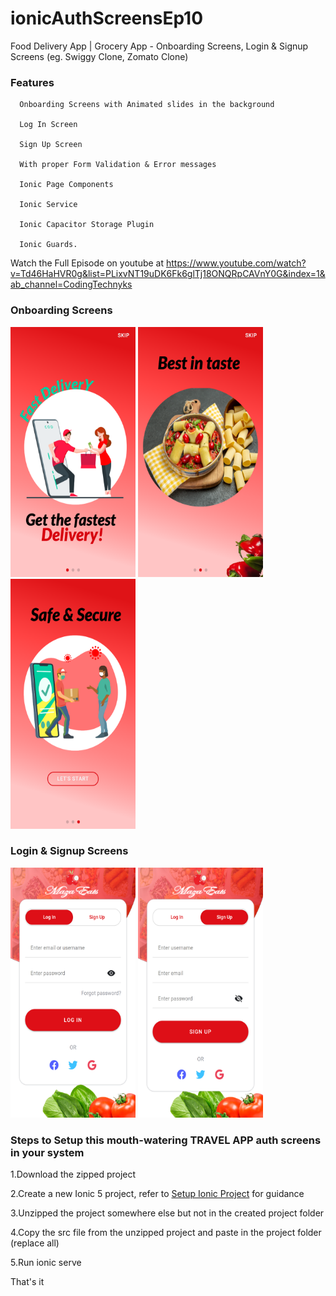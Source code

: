 # ionicAuthScreensEp10
Food Delivery App | Grocery App - Onboarding Screens, Login &amp; Signup Screens (eg. Swiggy Clone, Zomato Clone)

### Features
      
      Onboarding Screens with Animated slides in the background
      
      Log In Screen
      
      Sign Up Screen
      
      With proper Form Validation & Error messages
      
      Ionic Page Components
      
      Ionic Service
      
      Ionic Capacitor Storage Plugin
      
      Ionic Guards.

Watch the Full Episode on youtube at https://www.youtube.com/watch?v=Td46HaHVR0g&list=PLixvNT19uDK6Fk6glTj18ONQRpCAVnY0G&index=1&ab_channel=CodingTechnyks

### Onboarding Screens
<img src="https://github.com/Nykz/ionicAuthScreensEp10/blob/main/screenshots/screen3.png" width="200" height="400" />
<img src="https://github.com/Nykz/ionicAuthScreensEp10/blob/main/screenshots/screen4.png" width="200" height="400" />
<img src="https://github.com/Nykz/ionicAuthScreensEp10/blob/main/screenshots/screen5.png" width="200" height="400" />

### Login & Signup Screens
<img src="https://github.com/Nykz/ionicAuthScreensEp10/blob/main/screenshots/screen1.png" width="200" height="400" />
<img src="https://github.com/Nykz/ionicAuthScreensEp10/blob/main/screenshots/screen2.png" width="200" height="400" />

### Steps to Setup this mouth-watering TRAVEL APP auth screens in your system

1.Download the zipped project

2.Create a new Ionic 5 project, refer to <a href="https://www.youtube.com/watch?v=hmB2PYraBZk&t=6s&ab_channel=CodingTechnyks">Setup Ionic Project</a> for guidance

3.Unzipped the project somewhere else but not in the created project folder

4.Copy the src file from the unzipped project and paste in the project folder (replace all)

5.Run ionic serve

That's it
